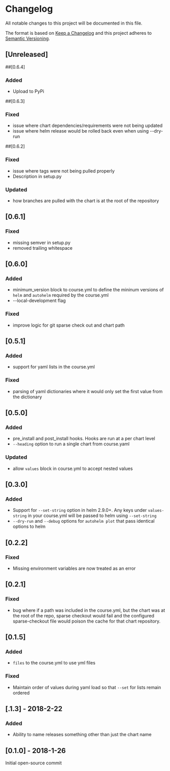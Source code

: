 # Changelog
All notable changes to this project will be documented in this file.

The format is based on [Keep a Changelog](http://keepachangelog.com/en/1.0.0/)
and this project adheres to [Semantic Versioning](http://semver.org/spec/v2.0.0.html).
## [Unreleased]

##[0.6.4]
### Added
- Upload to PyPi

##[0.6.3]
### Fixed
- issue where chart dependencies/requirements were not being updated
- issue where helm release would be rolled back even when using --dry-run

##[0.6.2]
### Fixed
- issue where tags were not being pulled properly
- Description in setup.py

### Updated
- how branches are pulled with the chart is at the root of the repository

## [0.6.1]
### Fixed
- missing semver in setup.py
- removed trailing whitespace

## [0.6.0]
### Added
- minimum_version block to course.yml to define the mininum versions of `helm` and `autohelm` required by the course.yml
- --local-development flag

### Fixed
- improve logic for git sparse check out and chart path

## [0.5.1]
### Added
- support for yaml lists in the course.yml

### Fixed
- parsing of yaml dictionaries where it would only set the first value from the dictionary

## [0.5.0]
### Added
- pre_install and post_install hooks. Hooks are run at a per chart level
- `--heading` option to run a single chart from course.yaml

### Updated
- allow `values` block in course.yml to accept nested values

## [0.3.0]
### Added
- Support for `--set-string` option in helm 2.9.0+. Any keys under `values-string` in your course.yml will be passed to helm using `--set-string`
- `--dry-run` and `--debug` options for `autohelm plot` that pass identical options to helm

## [0.2.2]
### Fixed
- Missing environment variables are now treated as an error

## [0.2.1]
### Fixed
- bug where if a path was included in the course.yml, but the chart was at the root of the repo, sparse checkout would fail and the configured sparse-checkout file would poison the cache for that chart repository.

## [0.1.5]
### Added
- `files` to the course.yml to use yml files

### Fixed
- Maintain order of values during yaml load so that `--set` for lists remain ordered

## [.1.3] - 2018-2-22

### Added
- Ability to name releases something other than just the chart name

## [0.1.0] - 2018-1-26
Initial open-source commit

